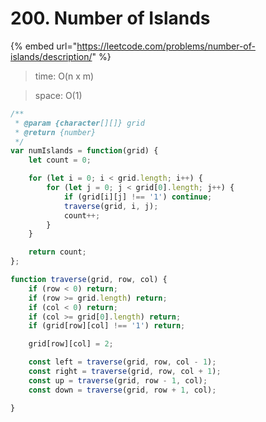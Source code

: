# 200. Number of Islands

{% embed url="https://leetcode.com/problems/number-of-islands/description/" %}



> time: O(n x m)

> space: O(1)

```jsx
/**
 * @param {character[][]} grid
 * @return {number}
 */
var numIslands = function(grid) {
    let count = 0;

    for (let i = 0; i < grid.length; i++) {
        for (let j = 0; j < grid[0].length; j++) {
            if (grid[i][j] !== '1') continue;
            traverse(grid, i, j);
            count++;
        }
    }

    return count;
};

function traverse(grid, row, col) {
    if (row < 0) return;
    if (row >= grid.length) return;
    if (col < 0) return;
    if (col >= grid[0].length) return;
    if (grid[row][col] !== '1') return;

    grid[row][col] = 2;

    const left = traverse(grid, row, col - 1);
    const right = traverse(grid, row, col + 1);
    const up = traverse(grid, row - 1, col);
    const down = traverse(grid, row + 1, col);

}
```





